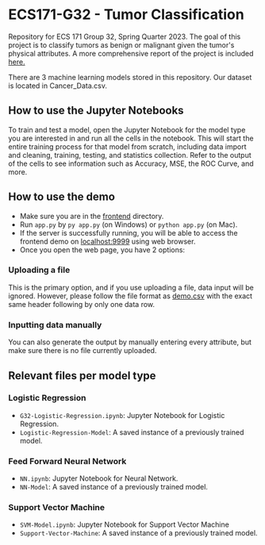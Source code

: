 # ECS171-G32 - Tumor Classification
Repository for ECS 171 Group 32, Spring Quarter 2023. The goal of this project is to classify tumors as benign or malignant given the tumor's physical attributes. A more comprehensive report of the project is included [here.](ECS171_Paper.pdf)

There are 3 machine learning models stored in this repository. Our dataset is located in Cancer_Data.csv.

## How to use the Jupyter Notebooks
To train and test a model, open the Jupyter Notebook for the model type you are interested in and run all the cells in the notebook. This will start the entire training process for that model from scratch, including data import and cleaning, training, testing, and statistics collection. Refer to the output of the cells to see information such as Accuracy, MSE, the ROC Curve, and more. 

## How to use the demo
- Make sure you are in the [frontend](./front-end) directory.
- Run `app.py` by `py app.py` (on Windows) or `python app.py` (on Mac).
- If the server is successfully running, you will be able to access the frontend demo on [localhost:9999](http://localhost:9999) using web browser.
- Once you open the web page, you have 2 options:
### Uploading a file
This is the primary option, and if you use uploading a file, data input will be ignored. However, please follow the file format as [demo.csv](./demo.csv) with the exact same header following by only one data row.

### Inputting data manually
You can also generate the output by manually entering every attribute, but make sure there is no file currently uploaded.

## Relevant files per model type
### Logistic Regression 
- `G32-Logistic-Regression.ipynb`: Jupyter Notebook for Logistic Regression. 
- `Logistic-Regression-Model`: A saved instance of a previously trained model. 

### Feed Forward Neural Network 
- `NN.ipynb`: Jupyter Notebook for Neural Network.
- `NN-Model`: A saved instance of a previously trained model. 

### Support Vector Machine 
- `SVM-Model.ipynb`: Jupyter Notebook for Support Vector Machine 
- `Support-Vector-Machine`: A saved instance of a previously trained model.
